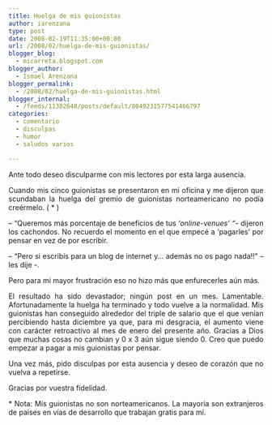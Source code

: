 ```yaml
---
title: Huelga de mis guionistas
author: iarenzana
type: post
date: 2008-02-19T11:35:00+00:00
url: /2008/02/huelga-de-mis-guionistas/
blogger_blog:
  - micarreta.blogspot.com
blogger_author:
  - Ismael Arenzana
blogger_permalink:
  - /2008/02/huelga-de-mis-guionistas.html
blogger_internal:
  - /feeds/11302648/posts/default/8049231577541466797
categories:
  - comentario
  - disculpas
  - humor
  - saludos varios

---
```

<p style="text-align: justify;">
  Ante todo deseo disculparme con mis lectores por esta larga ausencia.
</p>

<p style="text-align: justify;">
  Cuando mis cinco guionistas se presentaron en mi oficina y me dijeron que scundaban la huelga del gremio de guionistas norteamericano no podía creérmelo. ( * )
</p>

<p style="text-align: justify;">
  &#8211; &#8220;Queremos más porcentaje de beneficios de tus <span style="font-style: italic;">&#8216;online-venues&#8217; &#8220;-</span> dijeron los cachondos. No recuerdo el momento en el que empecé a &#8216;pagarles&#8217; por pensar en vez de por escribir.
</p>

<p style="text-align: justify;">
  &#8211; &#8220;Pero si escribís para un blog de internet y&#8230; además no os pago nada!!&#8221; &#8211; les dije -.
</p>

<p style="text-align: justify;">
  Pero para mi mayor frustración eso no hizo más que enfurecerles aún más.
</p>

<p style="text-align: justify;">
  El resultado ha sido devastador; ningún post en un mes. Lamentable. Afortunadamente la huelga ha terminado y todo vuelve a la normalidad. Mis guionistas han conseguido alrededor del triple de salario que el que venían percibiendo hasta diciembre ya que, para mi desgracia, el aumento viene con carácter retroactivo al mes de enero del presente año. Gracias a Dios que muchas cosas no cambian y 0 x 3 aún sigue siendo 0. Creo que puedo empezar a pagar a mis guionistas por pensar.
</p>

<p style="text-align: justify;">
  Una vez más, pido disculpas por esta ausencia y deseo de corazón que no vuelva a repetirse.
</p>

<p style="text-align: justify;">
  Gracias por vuestra fidelidad.
</p>

<p style="text-align: justify;">
</p>

<p style="text-align: justify;">
  * Nota: Mis guionistas no son norteamericanos. La mayoría son extranjeros de paises en vías de desarrollo que trabajan gratis para mí.
</p>